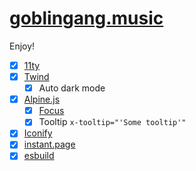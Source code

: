 # [goblingang.music](https://goblingang-music.netlify.app)

Enjoy!

- [x] [11ty](https://11ty.dev)
- [x] [Twind](https://twind.style)
    - [x] Auto dark mode
- [x] [Alpine.js](https://alpinejs.dev)
    - [x] [Focus](https://alpinejs.dev/plugins/focus)
    - [x] Tooltip `x-tooltip="'Some tooltip'"`
- [x] [Iconify](https://iconify.design/docs/iconify-icon/#iconify-icon-web-component)
- [x] [instant.page](https://instant.page)
- [x] [esbuild](https://esbuild.github.io/)
